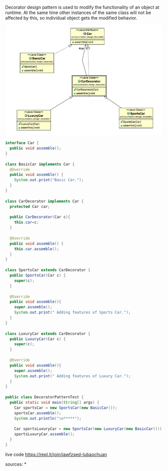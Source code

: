 Decorator design pattern is used to modify the functionality
of an object at runtime. At the same time other instances of
the same class will not be affected by this, so individual object
gets the modified behavior.

![decorator](images/decorator.png)

```java
interface Car {
  public void assemble();
}

class BasicCar implements Car {
  @Override
  public void assemble() {
    System.out.print("Basic Car.");
  }
}

class CarDecorator implements Car {
  protected Car car;

  public CarDecorator(Car c){
    this.car=c;
  }

  @Override
  public void assemble() {
    this.car.assemble();
  }
}

class SportsCar extends CarDecorator {
  public SportsCar(Car c) {
    super(c);
  }

  @Override
  public void assemble(){
    super.assemble();
    System.out.print(" Adding features of Sports Car.");
  }
}

class LuxuryCar extends CarDecorator {
  public LuxuryCar(Car c) {
    super(c);
  }

  @Override
  public void assemble(){
    super.assemble();
    System.out.print(" Adding features of Luxury Car.");
  }
}

public class DecoratorPatternTest {
  public static void main(String[] args) {
    Car sportsCar = new SportsCar(new BasicCar());
    sportsCar.assemble();
    System.out.println("\n*****");

    Car sportsLuxuryCar = new SportsCar(new LuxuryCar(new BasicCar()));
    sportsLuxuryCar.assemble();
  }
}
```

live code https://repl.it/join/jawfzsed-lubaochuan

sources:
*
